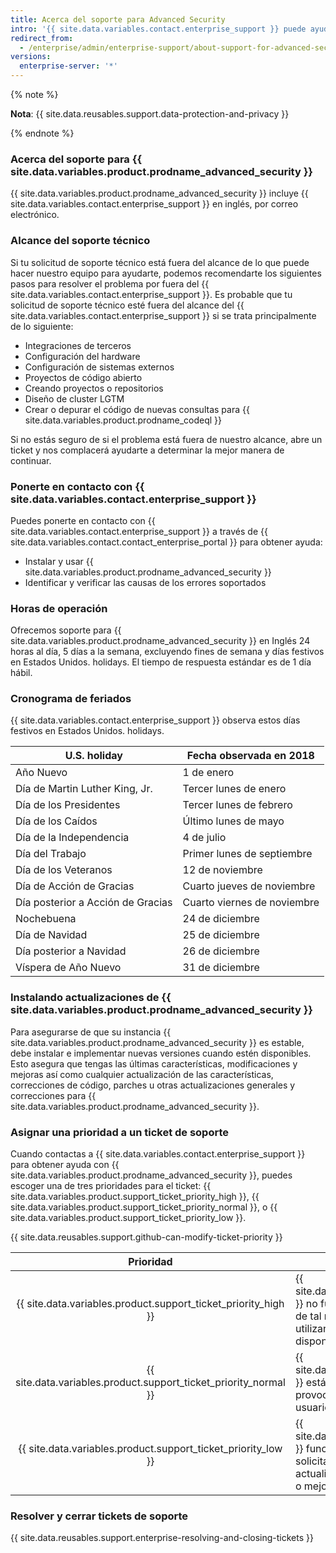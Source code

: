```yaml
---
title: Acerca del soporte para Advanced Security
intro: '{{ site.data.variables.contact.enterprise_support }} puede ayudarte a solucionar problemas que encuentras mientras usas {{ site.data.variables.product.prodname_advanced_security }}.'
redirect_from:
  - /enterprise/admin/enterprise-support/about-support-for-advanced-security
versions:
  enterprise-server: '*'
---
```


{% note %}

**Nota**: {{ site.data.reusables.support.data-protection-and-privacy }}

{% endnote %}

### Acerca del soporte para {{ site.data.variables.product.prodname_advanced_security }}

{{ site.data.variables.product.prodname_advanced_security }} incluye {{ site.data.variables.contact.enterprise_support }} en inglés, por correo electrónico.

### Alcance del soporte técnico

Si tu solicitud de soporte técnico está fuera del alcance de lo que puede hacer nuestro equipo para ayudarte, podemos recomendarte los siguientes pasos para resolver el problema por fuera del {{ site.data.variables.contact.enterprise_support }}. Es probable que tu solicitud de soporte técnico esté fuera del alcance del {{ site.data.variables.contact.enterprise_support }} si se trata principalmente de lo siguiente:
- Integraciones de terceros
- Configuración del hardware
- Configuración de sistemas externos
- Proyectos de código abierto
- Creando proyectos o repositorios
- Diseño de cluster LGTM
- Crear o depurar el código de nuevas consultas para {{ site.data.variables.product.prodname_codeql }}

Si no estás seguro de si el problema está fuera de nuestro alcance, abre un ticket y nos complacerá ayudarte a determinar la mejor manera de continuar.

### Ponerte en contacto con {{ site.data.variables.contact.enterprise_support }}

Puedes ponerte en contacto con {{ site.data.variables.contact.enterprise_support }} a través de {{ site.data.variables.contact.contact_enterprise_portal }} para obtener ayuda:
- Instalar y usar {{ site.data.variables.product.prodname_advanced_security }}
- Identificar y verificar las causas de los errores soportados

### Horas de operación

Ofrecemos soporte para {{ site.data.variables.product.prodname_advanced_security }} en Inglés 24 horas al día, 5 días a la semana, excluyendo fines de semana y días festivos en Estados Unidos. holidays. El tiempo de respuesta estándar es de 1 día hábil.

### Cronograma de feriados

{{ site.data.variables.contact.enterprise_support }} observa estos días festivos en Estados Unidos. holidays.

| U.S. holiday                      | Fecha observada en 2018     |
| --------------------------------- | --------------------------- |
| Año Nuevo                         | 1 de enero                  |
| Día de Martin Luther King, Jr.    | Tercer lunes de enero       |
| Día de los Presidentes            | Tercer lunes de febrero     |
| Día de los Caídos                 | Último lunes de mayo        |
| Día de la Independencia           | 4 de julio                  |
| Día del Trabajo                   | Primer lunes de septiembre  |
| Día de los Veteranos              | 12 de noviembre             |
| Día de Acción de Gracias          | Cuarto jueves de noviembre  |
| Día posterior a Acción de Gracias | Cuarto viernes de noviembre |
| Nochebuena                        | 24 de diciembre             |
| Día de Navidad                    | 25 de diciembre             |
| Día posterior a Navidad           | 26 de diciembre             |
| Víspera de Año Nuevo              | 31 de diciembre             |

### Instalando actualizaciones de {{ site.data.variables.product.prodname_advanced_security }}

Para asegurarse de que su instancia {{ site.data.variables.product.prodname_advanced_security }} es estable, debe instalar e implementar nuevas versiones cuando estén disponibles. Esto asegura que tengas las últimas características, modificaciones y mejoras así como cualquier actualización de las características, correcciones de código, parches u otras actualizaciones generales y correcciones para {{ site.data.variables.product.prodname_advanced_security }}.

### Asignar una prioridad a un ticket de soporte

Cuando contactas a {{ site.data.variables.contact.enterprise_support }} para obtener ayuda con {{ site.data.variables.product.prodname_advanced_security }}, puedes escoger una de tres prioridades para el ticket: {{ site.data.variables.product.support_ticket_priority_high }}, {{ site.data.variables.product.support_ticket_priority_normal }}, o {{ site.data.variables.product.support_ticket_priority_low }}.

{{ site.data.reusables.support.github-can-modify-ticket-priority }}

|                             Prioridad                              | Descripción                                                                                                                                                                                                                                                            |
|:------------------------------------------------------------------:| ---------------------------------------------------------------------------------------------------------------------------------------------------------------------------------------------------------------------------------------------------------------------- |
|  {{ site.data.variables.product.support_ticket_priority_high }}  | {{ site.data.variables.product.prodname_advanced_security }} no funciona o se detiene o se ve gravemente afectado de tal manera que el usuario final no puede seguir utilizando el software razonablemente y no hay solución disponible para solucionar el problema. |
| {{ site.data.variables.product.support_ticket_priority_normal }} | {{ site.data.variables.product.prodname_advanced_security }} está funcionando de forma inconsistente, lo que provoca un deterioro de la productividad y el uso del usuario final.                                                                                    |
|  {{ site.data.variables.product.support_ticket_priority_low }}   | {{ site.data.variables.product.prodname_advanced_security }} funciona consistentemente, pero el usuario final solicita cambios menores en el software, tales como actualizaciones de documentación, defectos cosméticos o mejoras.                                   |

### Resolver y cerrar tickets de soporte

{{ site.data.reusables.support.enterprise-resolving-and-closing-tickets }}
